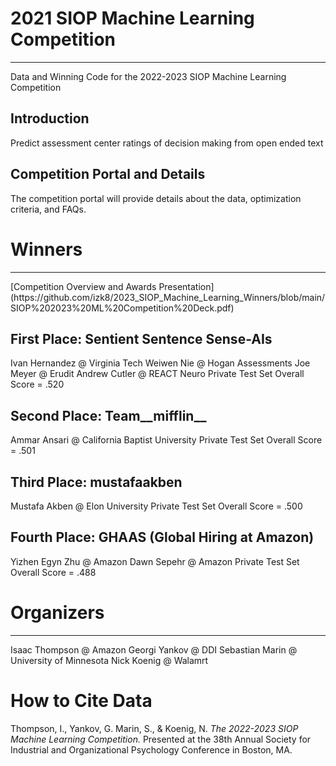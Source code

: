 # 2021 SIOP Machine Learning Competition
<hr>
Data and Winning Code for the 2022-2023 SIOP Machine Learning Competition

## Introduction
Predict assessment center ratings of decision making from open ended text

## Competition Portal and Details
The competition portal will provide details about the data, optimization criteria, and FAQs.

# Winners
<hr>
[Competition Overview and Awards Presentation](https://github.com/izk8/2023_SIOP_Machine_Learning_Winners/blob/main/SIOP%202023%20ML%20Competition%20Deck.pdf)

## First Place: Sentient Sentence Sense-AIs
Ivan Hernandez @ Virginia Tech
Weiwen Nie @ Hogan Assessments
Joe Meyer @ Erudit
Andrew Cutler @ REACT Neuro
Private Test Set Overall Score = .520

 
## Second Place: Team__mifflin__
Ammar Ansari @ California Baptist University
Private Test Set Overall Score = .501


## Third Place: mustafaakben
Mustafa Akben @ Elon University
Private Test Set Overall Score = .500


## Fourth Place: GHAAS (Global Hiring at Amazon)
Yizhen Egyn Zhu @ Amazon
Dawn Sepehr  @ Amazon
Private Test Set Overall Score = .488


# Organizers
<hr>
Isaac Thompson @ Amazon
Georgi Yankov @ DDI
Sebastian Marin @ University of Minnesota
Nick Koenig @ Walamrt


# How to Cite Data
Thompson, I.,  Yankov, G. Marin, S., & Koenig, N. *The 2022-2023 SIOP Machine Learning Competition.* Presented at the 38th Annual Society for Industrial and Organizational Psychology Conference in Boston, MA.
